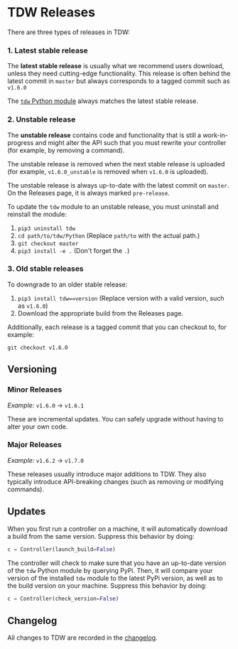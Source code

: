 # TDW Releases

There are three types of releases in TDW:

### 1. Latest stable release

The **latest stable release** is usually what we recommend users download, unless they need cutting-edge functionality. This release is often behind the latest commit in `master` but always corresponds to a tagged commit such as `v1.6.0`

The [`tdw` Python module](../python/tdw.md) always matches the latest stable release.

### 2. Unstable release

The **unstable release** contains code and functionality that is still a work-in-progress and might alter the API such that you must rewrite your controller (for example, by removing a command).

The unstable release is removed when the next stable release is uploaded (for example, `v1.6.0_unstable` is removed when `v1.6.0` is uploaded).

The unstable release is always up-to-date with the latest commit on `master`. On the Releases page, it is always marked `pre-release`. 

To update the `tdw` module to an unstable release, you must uninstall and reinstall the module:

1. `pip3 uninstall tdw`
2. `cd path/to/tdw/Python` (Replace `path/to` with the actual path.)
3. `git checkout master`
4. `pip3 install -e .` (Don't forget the `.`)

### 3. Old stable releases

To downgrade to an older stable release:

1. `pip3 install tdw==version` (Replace version with a valid version, such as `v1.6.0`)
2. Download the appropriate build from the Releases page.

Additionally, each release is a tagged commit that you can checkout to, for example: 

`git checkout v1.6.0`

## Versioning

### Minor Releases

_Example:_ `v1.6.0` → `v1.6.1`

These are incremental updates. You can safely upgrade without having to alter your own code.

### Major Releases

_Example:_ `v1.6.2` → `v1.7.0`

These releases usually introduce major additions to TDW. They also typically introduce API-breaking changes (such as removing or modifying commands).

## Updates

When you first run a controller on a machine, it will automatically download a build from the same version. Suppress this behavior by doing:

```python
c = Controller(launch_build=False)
```

The controller will check to make sure that you have an up-to-date version of the `tdw` Python module by querying PyPi. Then, it will compare your version of the installed `tdw` module to the latest PyPi version, as well as to the build version on your machine. Suppress this behavior by doing:

```python
c = Controller(check_version=False)
```

## Changelog

All changes to TDW are recorded in the [changelog](../Changelog.md).